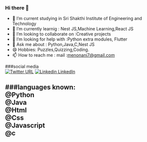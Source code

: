 ### Hi there 👋
- 🔭 I’m current studying in Sri Shakthi Institute of Engineering and Technology<br/>
- 🌱 I’m currently learnig : Nest JS,Machine Learning,React JS<br/>
- 👯 I’m looking to collaborate on :Creative projects <br/>
- 🤔 I’m looking for help with :Python extra modules, Flutter<br/>
- 💬 Ask me about : Python,Java,C,Nest JS<br/>
- 😄 Hobbies: Puzzles,Quizzing,Coding.<br/>
- 📫 How to reach me : mail :menonani7@gmail.com<br/>

###social media<br/>
[![Twitter URL](https://img.shields.io/twitter/url/https/twitter.com/bukotsunikki.svg?style=social&label=Twitter)](https://twitter.com/anirudhrk8)
[![Linkedin](https://i.stack.imgur.com/gVE0j.png) LinkedIn](https://www.linkedin.com/in/anirudh-r-k-17103a233/)

###languages known:<br/>
@Python<br/>
@Java<br/>
@Html<br/>
@Css<br/>
@Javascript<br/>
@c<br/>
- 
